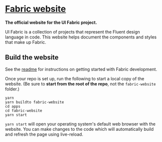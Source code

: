 # [Fabric website](https://dev.microsoft.com/fabric)

**The official website for the UI Fabric project.**

UI Fabric is a collection of projects that represent the Fluent design language in code. This website helps document the components and styles that make up Fabric.

## Build the website

See the [readme](https://github.com/microsoft/fluentui) for instructions on getting started with Fabric development.

Once your repo is set up, run the following to start a local copy of the website. (Be sure to **start from the root of the repo**, not the `fabric-website` folder.)

```
yarn
yarn buildto fabric-website
cd apps
cd fabric-website
yarn start
```

`yarn start` will open your operating system's default web browser with the website. You can make changes to the code which will automatically build and refresh the page using live-reload.
